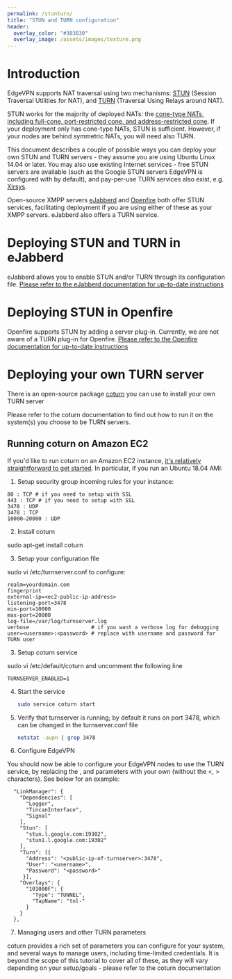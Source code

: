 ```yaml
---
permalink: /stunturn/
title: "STUN and TURN configuration"
header:
  overlay_color: "#303030"
  overlay_image: /assets/images/texture.png
---
```


# Introduction

EdgeVPN supports NAT traversal using two mechanisms: [STUN](https://en.wikipedia.org/wiki/STUN) (Session Traversal Utilities for NAT), and [TURN](https://en.wikipedia.org/wiki/Traversal_Using_Relays_around_NAT) (Traversal Using Relays around NAT). 

STUN works for the majority of deployed NATs: the [cone-type NATs, including full-cone, port-restricted cone, and address-restricted cone](https://en.wikipedia.org/wiki/Network_address_translation). If your deployment only has cone-type NATs, STUN is sufficient. However, if your nodes are behind symmetric NATs, you will need also TURN.

This document describes a couple of possible ways you can deploy your own STUN and TURN servers - they assume you are using Ubuntu Linux 14.04 or later. You may also use existing Internet services - free STUN servers are available (such as the Google STUN servers EdgeVPN is configured with by default), and pay-per-use TURN services also exist, e.g. [Xirsys](http://www.xirsys.com).

Open-source XMPP servers [eJabberd](https://www.ejabberd.im/) and [Openfire](https://www.igniterealtime.org/projects/openfire/) both offer STUN services, facilitating deployment if you are using either of these as your XMPP servers. eJabberd also offers a TURN service.

# Deploying STUN and TURN in eJabberd

eJabberd allows you to enable STUN and/or TURN through its configuration file. [Please refer to the eJabberd documentation for up-to-date instructions](https://docs.ejabberd.im/admin/configuration/listen/#ejabberd-stun-1)

# Deploying STUN in Openfire

Openfire supports STUN by adding a server plug-in. Currently, we are not aware of a TURN plug-in for Openfire. [Please refer to the Openfire documentation for up-to-date instructions](https://www.igniterealtime.org/projects/openfire/plugins/1.2.2/stunserver/readme.html)

# Deploying your own TURN server

There is an open-source package [coturn](https://github.com/coturn/coturn) you can use to install your own TURN server

Please refer to the coturn documentation to find out how to run it on the system(s) you choose to be TURN servers. 

## Running coturn on Amazon EC2

If you'd like to run coturn on an Amazon EC2 instance, [it's relatively straightforward to get started](https://medium.com/@omidborjian/setup-your-own-turn-stun-signal-relay-server-on-aws-ec2-78a8bfcb71c3). In particular, if you run an Ubuntu 18.04 AMI:

1. Setup security group incoming rules for your instance:

```
80 : TCP # if you need to setup with SSL
443 : TCP # if you need to setup with SSL
3478 : UDP
3478 : TCP
10000–20000 : UDP
```

2. Install coturn

sudo apt-get install coturn

3. Setup your configuration file

sudo vi /etc/turnserver.conf to configure:

```
realm=yourdomain.com
fingerprint
external-ip=<ec2-public-ip-address>
listening-port=3478
min-port=10000
max-port=20000
log-file=/var/log/turnserver.log
verbose                    # if you want a verbose log for debugging
user=<username>:<password> # replace with username and password for TURN user
```

3. Setup coturn service

sudo vi /etc/default/coturn and uncomment the following line

```
TURNSERVER_ENABLED=1
```

4. Start the service

	```bash
	sudo service coturn start
	```

5. Verify that turnserver is running; by default it runs on port 3478, which can be changed in the turnserver.conf file

	```bash
	netstat -aupn | grep 3478
	```
  
6. Configure EdgeVPN

You should now be able to configure your EdgeVPN nodes to use the TURN service, by replacing the <public-ip-of-turnserver>, <username> and <password> parameters with your own (without the <, > characters). See below for an example:

```
  "LinkManager": {
    "Dependencies": [
      "Logger",
      "TincanInterface",
      "Signal"
    ],
    "Stun": [
      "stun.l.google.com:19302",
      "stun1.l.google.com:19302"
    ],
    "Turn": [{
      "Address": "<public-ip-of-turnserver>:3478",
      "User": "<username>",
      "Password": "<password>"
     }],
    "Overlays": {
      "101000F": {
        "Type": "TUNNEL",
        "TapName": "tnl-"
      }
    }
  },
```

7. Managing users and other TURN parameters

coturn provides a rich set of parameters you can configure for your system, and several ways to manage users, including time-limited credentials. It is beyond the scope of this tutorial to cover all of these, as they will vary depending on your setup/goals - please refer to the coturn documentation

